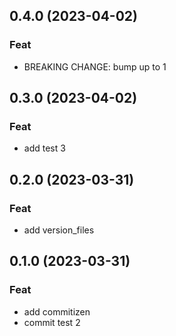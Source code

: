 ## 0.4.0 (2023-04-02)

### Feat

- BREAKING CHANGE: bump up to 1

## 0.3.0 (2023-04-02)

### Feat

- add test 3

## 0.2.0 (2023-03-31)

### Feat

- add version_files

## 0.1.0 (2023-03-31)

### Feat

- add commitizen
- commit test 2
